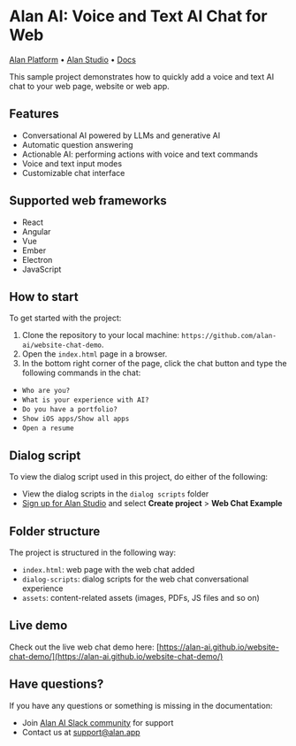 # Alan AI: Voice and Text AI Chat for Web 

[Alan Platform](https://alan.app/) • [Alan Studio](https://studio.alan.app/register) • [Docs](https://alan.app/docs)

This sample project demonstrates how to quickly add a voice and text AI chat to your web page, website or web app.

## Features

- Conversational AI powered by LLMs and generative AI
- Automatic question answering
- Actionable AI: performing actions with voice and text commands
- Voice and text input modes
- Customizable chat interface

## Supported web frameworks

* React
* Angular
* Vue
* Ember
* Electron 
* JavaScript

## How to start

To get started with the project:

1. Clone the repository to your local machine: `https://github.com/alan-ai/website-chat-demo`. 
2. Open the `index.html` page in a browser.
3. In the bottom right corner of the page, click the chat button and type the following commands in the chat:

  * `Who are you?`
  * `What is your experience with AI?`
  * `Do you have a portfolio?`
  * `Show iOS apps/Show all apps`
  * `Open a resume`
  
## Dialog script

To view the dialog script used in this project, do either of the following:

- View the dialog scripts in the `dialog scripts` folder
- <a href="https://studio.alan.app/register" target="_blank">Sign up for Alan Studio</a> and select **Create project** > **Web Chat Example**


## Folder structure

The project is structured in the following way:

* `index.html`: web page with the web chat added
* `dialog-scripts`: dialog scripts for the web chat conversational experience
* `assets`: content-related assets (images, PDFs, JS files and so on)

## Live demo

Check out the live web chat demo here: [https://alan-ai.github.io/website-chat-demo/](https://alan-ai.github.io/website-chat-demo/)


## Have questions?

If you have any questions or something is missing in the documentation:
- Join [Alan AI Slack community](https://app.slack.com/client/TL55N530A) for support
- Contact us at [support@alan.app](mailto:support@alan.app)